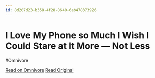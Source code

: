 ```yaml
---
id: 8d207d23-b358-4f28-8640-6ab478373926
---
```


# I Love My Phone so Much I Wish I Could Stare at It More — Not Less
#Omnivore

[Read on Omnivore](https://omnivore.app/me/https-www-businessinsider-com-i-love-my-smartphone-use-more-not--18f2748fb6d)
[Read Original](https://www.businessinsider.com/i-love-my-smartphone-use-more-not-less-iphone-why-2024-4)

